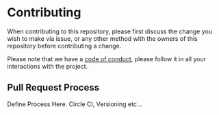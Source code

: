 # Contributing

When contributing to this repository, please first discuss the change you wish to make via issue, or any other method with the owners of this repository before contributing a change.

Please note that we have a [code of conduct](CODE-OF-CONDUCT.md), please follow it in all your interactions with the project.

## Pull Request Process

Define Process Here. Circle CI, Versioning etc...
